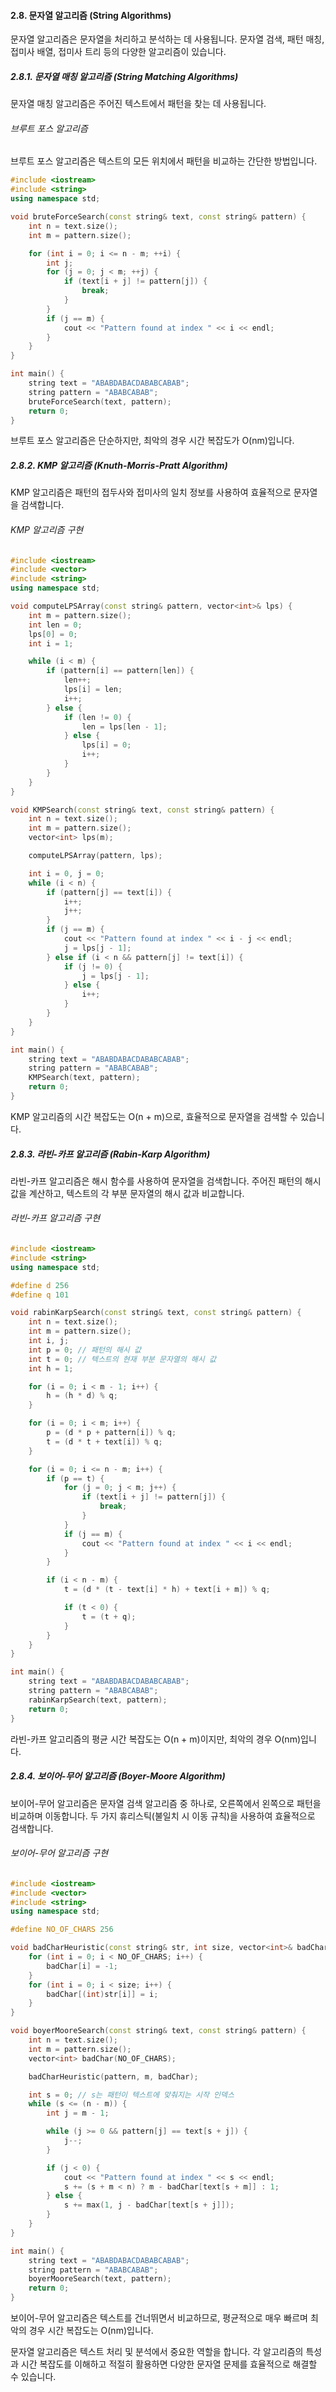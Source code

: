 #### 2.8. 문자열 알고리즘 (String Algorithms)

문자열 알고리즘은 문자열을 처리하고 분석하는 데 사용됩니다. 문자열 검색, 패턴 매칭, 접미사 배열, 접미사 트리 등의 다양한 알고리즘이 있습니다.

##### 2.8.1. 문자열 매칭 알고리즘 (String Matching Algorithms)

문자열 매칭 알고리즘은 주어진 텍스트에서 패턴을 찾는 데 사용됩니다.

###### 브루트 포스 알고리즘

브루트 포스 알고리즘은 텍스트의 모든 위치에서 패턴을 비교하는 간단한 방법입니다.

```cpp
#include <iostream>
#include <string>
using namespace std;

void bruteForceSearch(const string& text, const string& pattern) {
    int n = text.size();
    int m = pattern.size();

    for (int i = 0; i <= n - m; ++i) {
        int j;
        for (j = 0; j < m; ++j) {
            if (text[i + j] != pattern[j]) {
                break;
            }
        }
        if (j == m) {
            cout << "Pattern found at index " << i << endl;
        }
    }
}

int main() {
    string text = "ABABDABACDABABCABAB";
    string pattern = "ABABCABAB";
    bruteForceSearch(text, pattern);
    return 0;
}
```

브루트 포스 알고리즘은 단순하지만, 최악의 경우 시간 복잡도가 O(nm)입니다.

##### 2.8.2. KMP 알고리즘 (Knuth-Morris-Pratt Algorithm)

KMP 알고리즘은 패턴의 접두사와 접미사의 일치 정보를 사용하여 효율적으로 문자열을 검색합니다.

###### KMP 알고리즘 구현

```cpp
#include <iostream>
#include <vector>
#include <string>
using namespace std;

void computeLPSArray(const string& pattern, vector<int>& lps) {
    int m = pattern.size();
    int len = 0;
    lps[0] = 0;
    int i = 1;

    while (i < m) {
        if (pattern[i] == pattern[len]) {
            len++;
            lps[i] = len;
            i++;
        } else {
            if (len != 0) {
                len = lps[len - 1];
            } else {
                lps[i] = 0;
                i++;
            }
        }
    }
}

void KMPSearch(const string& text, const string& pattern) {
    int n = text.size();
    int m = pattern.size();
    vector<int> lps(m);

    computeLPSArray(pattern, lps);

    int i = 0, j = 0;
    while (i < n) {
        if (pattern[j] == text[i]) {
            i++;
            j++;
        }
        if (j == m) {
            cout << "Pattern found at index " << i - j << endl;
            j = lps[j - 1];
        } else if (i < n && pattern[j] != text[i]) {
            if (j != 0) {
                j = lps[j - 1];
            } else {
                i++;
            }
        }
    }
}

int main() {
    string text = "ABABDABACDABABCABAB";
    string pattern = "ABABCABAB";
    KMPSearch(text, pattern);
    return 0;
}
```

KMP 알고리즘의 시간 복잡도는 O(n + m)으로, 효율적으로 문자열을 검색할 수 있습니다.

##### 2.8.3. 라빈-카프 알고리즘 (Rabin-Karp Algorithm)

라빈-카프 알고리즘은 해시 함수를 사용하여 문자열을 검색합니다. 주어진 패턴의 해시 값을 계산하고, 텍스트의 각 부분 문자열의 해시 값과 비교합니다.

###### 라빈-카프 알고리즘 구현

```cpp
#include <iostream>
#include <string>
using namespace std;

#define d 256
#define q 101

void rabinKarpSearch(const string& text, const string& pattern) {
    int n = text.size();
    int m = pattern.size();
    int i, j;
    int p = 0; // 패턴의 해시 값
    int t = 0; // 텍스트의 현재 부분 문자열의 해시 값
    int h = 1;

    for (i = 0; i < m - 1; i++) {
        h = (h * d) % q;
    }

    for (i = 0; i < m; i++) {
        p = (d * p + pattern[i]) % q;
        t = (d * t + text[i]) % q;
    }

    for (i = 0; i <= n - m; i++) {
        if (p == t) {
            for (j = 0; j < m; j++) {
                if (text[i + j] != pattern[j]) {
                    break;
                }
            }
            if (j == m) {
                cout << "Pattern found at index " << i << endl;
            }
        }

        if (i < n - m) {
            t = (d * (t - text[i] * h) + text[i + m]) % q;

            if (t < 0) {
                t = (t + q);
            }
        }
    }
}

int main() {
    string text = "ABABDABACDABABCABAB";
    string pattern = "ABABCABAB";
    rabinKarpSearch(text, pattern);
    return 0;
}
```

라빈-카프 알고리즘의 평균 시간 복잡도는 O(n + m)이지만, 최악의 경우 O(nm)입니다.

##### 2.8.4. 보이어-무어 알고리즘 (Boyer-Moore Algorithm)

보이어-무어 알고리즘은 문자열 검색 알고리즘 중 하나로, 오른쪽에서 왼쪽으로 패턴을 비교하며 이동합니다. 두 가지 휴리스틱(불일치 시 이동 규칙)을 사용하여 효율적으로 검색합니다.

###### 보이어-무어 알고리즘 구현

```cpp
#include <iostream>
#include <vector>
#include <string>
using namespace std;

#define NO_OF_CHARS 256

void badCharHeuristic(const string& str, int size, vector<int>& badChar) {
    for (int i = 0; i < NO_OF_CHARS; i++) {
        badChar[i] = -1;
    }
    for (int i = 0; i < size; i++) {
        badChar[(int)str[i]] = i;
    }
}

void boyerMooreSearch(const string& text, const string& pattern) {
    int n = text.size();
    int m = pattern.size();
    vector<int> badChar(NO_OF_CHARS);

    badCharHeuristic(pattern, m, badChar);

    int s = 0; // s는 패턴이 텍스트에 맞춰지는 시작 인덱스
    while (s <= (n - m)) {
        int j = m - 1;

        while (j >= 0 && pattern[j] == text[s + j]) {
            j--;
        }

        if (j < 0) {
            cout << "Pattern found at index " << s << endl;
            s += (s + m < n) ? m - badChar[text[s + m]] : 1;
        } else {
            s += max(1, j - badChar[text[s + j]]);
        }
    }
}

int main() {
    string text = "ABABDABACDABABCABAB";
    string pattern = "ABABCABAB";
    boyerMooreSearch(text, pattern);
    return 0;
}
```

보이어-무어 알고리즘은 텍스트를 건너뛰면서 비교하므로, 평균적으로 매우 빠르며 최악의 경우 시간 복잡도는 O(nm)입니다.

문자열 알고리즘은 텍스트 처리 및 분석에서 중요한 역할을 합니다. 각 알고리즘의 특성과 시간 복잡도를 이해하고 적절히 활용하면 다양한 문자열 문제를 효율적으로 해결할 수 있습니다.

